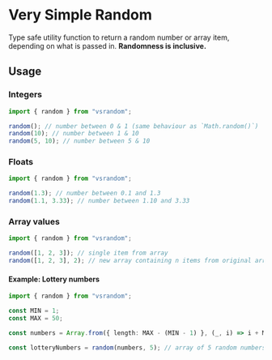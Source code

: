 # Very Simple Random

Type safe utility function to return a random number or array item, depending on what is passed in. **Randomness is inclusive.**

## Usage

### Integers

```typescript
import { random } from "vsrandom";

random(); // number between 0 & 1 (same behaviour as `Math.random()`)
random(10); // number between 1 & 10
random(5, 10); // number between 5 & 10
```

### Floats

```typescript
import { random } from "vsrandom";

random(1.3); // number between 0.1 and 1.3
random(1.1, 3.33); // number between 1.10 and 3.33
```

### Array values

```typescript
import { random } from "vsrandom";

random([1, 2, 3]); // single item from array
random([1, 2, 3], 2); // new array containing n items from original array
```

#### Example: Lottery numbers

```typescript
import { random } from "vsrandom";

const MIN = 1;
const MAX = 50;

const numbers = Array.from({ length: MAX - (MIN - 1) }, (_, i) => i + MIN);

const lotteryNumbers = random(numbers, 5); // array of 5 random numbers between 1 and 50 inclusive and unique
```
